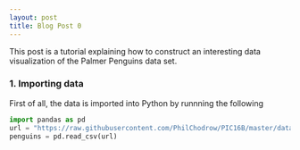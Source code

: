 ```yaml
---
layout: post
title: Blog Post 0
---
```


This post is a tutorial explaining how to construct an interesting data visualization of the Palmer Penguins data set.

### 1. Importing data
First of all, the data is imported into Python by runnning the following 
```python
import pandas as pd
url = "https://raw.githubusercontent.com/PhilChodrow/PIC16B/master/datasets/palmer_penguins.csv"
penguins = pd.read_csv(url)
```
